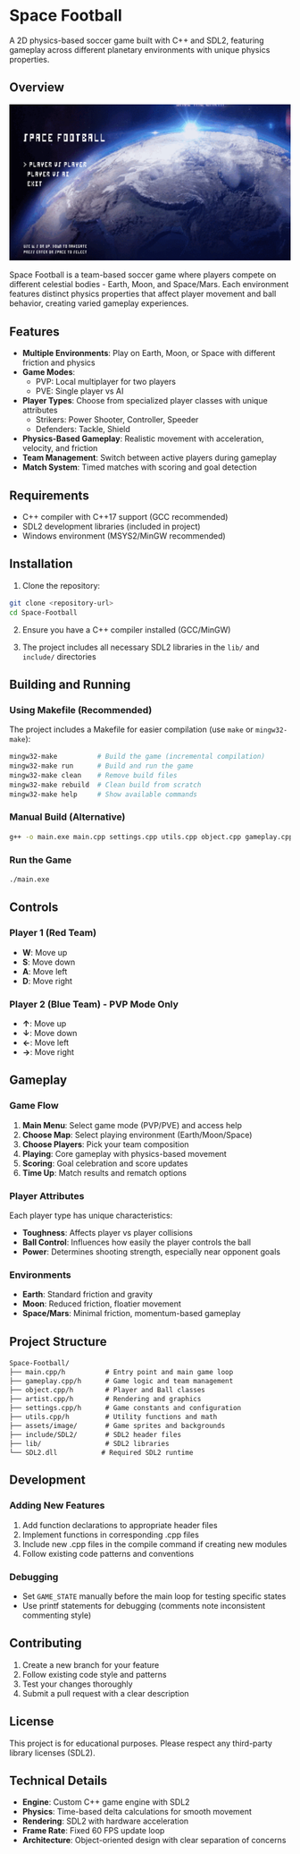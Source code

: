 # Space Football

A 2D physics-based soccer game built with C++ and SDL2, featuring gameplay across different planetary environments with unique physics properties.

## Overview

![game](samp_img.png)

Space Football is a team-based soccer game where players compete on different celestial bodies - Earth, Moon, and Space/Mars. Each environment features distinct physics properties that affect player movement and ball behavior, creating varied gameplay experiences.

## Features

- **Multiple Environments**: Play on Earth, Moon, or Space with different friction and physics
- **Game Modes**:
  - PVP: Local multiplayer for two players
  - PVE: Single player vs AI
- **Player Types**: Choose from specialized player classes with unique attributes
  - Strikers: Power Shooter, Controller, Speeder
  - Defenders: Tackle, Shield
- **Physics-Based Gameplay**: Realistic movement with acceleration, velocity, and friction
- **Team Management**: Switch between active players during gameplay
- **Match System**: Timed matches with scoring and goal detection

## Requirements

- C++ compiler with C++17 support (GCC recommended)
- SDL2 development libraries (included in project)
- Windows environment (MSYS2/MinGW recommended)

## Installation

1. Clone the repository:

```bash
git clone <repository-url>
cd Space-Football
```

2. Ensure you have a C++ compiler installed (GCC/MinGW)

3. The project includes all necessary SDL2 libraries in the `lib/` and `include/` directories

## Building and Running

### Using Makefile (Recommended)

The project includes a Makefile for easier compilation (use `make` or `mingw32-make`):

```bash
mingw32-make          # Build the game (incremental compilation)
mingw32-make run      # Build and run the game
mingw32-make clean    # Remove build files
mingw32-make rebuild  # Clean build from scratch
mingw32-make help     # Show available commands
```

### Manual Build (Alternative)

```bash
g++ -o main.exe main.cpp settings.cpp utils.cpp object.cpp gameplay.cpp artist.cpp -Iinclude\SDL2 -Llib -lmingw32 -lSDL2main -lSDL2
```

### Run the Game

```bash
./main.exe
```

## Controls

### Player 1 (Red Team)

- **W**: Move up
- **S**: Move down
- **A**: Move left
- **D**: Move right

### Player 2 (Blue Team) - PVP Mode Only

- **↑**: Move up
- **↓**: Move down
- **←**: Move left
- **→**: Move right

## Gameplay

### Game Flow

1. **Main Menu**: Select game mode (PVP/PVE) and access help
2. **Choose Map**: Select playing environment (Earth/Moon/Space)
3. **Choose Players**: Pick your team composition
4. **Playing**: Core gameplay with physics-based movement
5. **Scoring**: Goal celebration and score updates
6. **Time Up**: Match results and rematch options

### Player Attributes

Each player type has unique characteristics:

- **Toughness**: Affects player vs player collisions
- **Ball Control**: Influences how easily the player controls the ball
- **Power**: Determines shooting strength, especially near opponent goals

### Environments

- **Earth**: Standard friction and gravity
- **Moon**: Reduced friction, floatier movement
- **Space/Mars**: Minimal friction, momentum-based gameplay

## Project Structure

```
Space-Football/
├── main.cpp/h          # Entry point and main game loop
├── gameplay.cpp/h      # Game logic and team management
├── object.cpp/h        # Player and Ball classes
├── artist.cpp/h        # Rendering and graphics
├── settings.cpp/h      # Game constants and configuration
├── utils.cpp/h         # Utility functions and math
├── assets/image/       # Game sprites and backgrounds
├── include/SDL2/       # SDL2 header files
├── lib/                # SDL2 libraries
└── SDL2.dll           # Required SDL2 runtime
```

## Development

### Adding New Features

1. Add function declarations to appropriate header files
2. Implement functions in corresponding .cpp files
3. Include new .cpp files in the compile command if creating new modules
4. Follow existing code patterns and conventions

### Debugging

- Set `GAME_STATE` manually before the main loop for testing specific states
- Use printf statements for debugging (comments note inconsistent commenting style)

## Contributing

1. Create a new branch for your feature
2. Follow existing code style and patterns
3. Test your changes thoroughly
4. Submit a pull request with a clear description

## License

This project is for educational purposes. Please respect any third-party library licenses (SDL2).

## Technical Details

- **Engine**: Custom C++ game engine with SDL2
- **Physics**: Time-based delta calculations for smooth movement
- **Rendering**: SDL2 with hardware acceleration
- **Frame Rate**: Fixed 60 FPS update loop
- **Architecture**: Object-oriented design with clear separation of concerns
